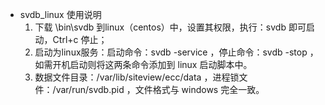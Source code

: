 ﻿
* svdb_linux 使用说明
  1.  下载 \bin\svdb 到linux（centos）中，设置其权限，执行：svdb 即可启动，Ctrl+c 停止；
  2.  启动为linux服务：启动命令：svdb -service ，停止命令：svdb -stop ，如需开机启动则将这两条命令添加到 linux 启动脚本中。
  3.  数据文件目录：/var/lib/siteview/ecc/data ，进程锁文件：/var/run/svdb.pid ，文件格式与 windows 完全一致。

